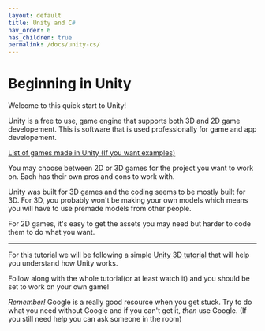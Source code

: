 ```yaml
---
layout: default
title: Unity and C#
nav_order: 6
has_children: true
permalink: /docs/unity-cs/
---
```


# Beginning in Unity

Welcome to this quick start to Unity!

Unity is a free to use, game engine that supports both 3D and 2D game developement. This is software that is used professionally for game and app developement.

[List of games made in Unity (If you want examples)](https://en.wikipedia.org/wiki/List_of_Unity_games)

You may choose between 2D or 3D games for the project you want to work on. Each has their own pros and cons to work with.

Unity was built for 3D games and the coding seems to be mostly built for 3D. For 3D, you probably won't be making your own models which means you will have to use premade models from other people.

For 2D games, it's easy to get the assets you may need but harder to code them to do what you want.

---

For this tutorial we will be following a simple [Unity 3D tutorial](https://www.youtube.com/watch?v=RFlh8pTf4DU&list=PLX2vGYjWbI0Q-s4_lX0h4i2zbZqlg4OfF) that will help you understand how Unity works.

Follow along with the whole tutorial(or at least watch it) and you should be set to work on your own game!

_Remember!_ Google is a really good resource when you get stuck. Try to do what you need without Google and if you can't get it, _then_ use Google. (If you still need help you can ask someone in the room)
